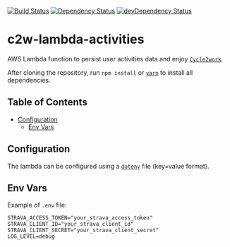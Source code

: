 [![Build Status](https://travis-ci.org/cycle2work/c2w-lambda-activities.svg?branch=master)](https://travis-ci.org/cycle2work/c2w-lambda-activities)
[![Dependency Status](https://david-dm.org/cycle2work/c2w-lambda-activities.svg)](https://david-dm.org/cycle2work/c2w-lambda-activities)
[![devDependency Status](https://david-dm.org/cycle2work/c2w-lambda-activities/dev-status.svg)](https://david-dm.org/cycle2work/c2w-lambda-activities#info=devDependencies)

# c2w-lambda-activities

AWS Lambda function to persist user activities data and enjoy [`Cycle2work`](https://cycle2work.io).

After cloning the repository, run `npm install` or [`yarn`](https://yarnpkg.com) to install all dependencies.

## Table of Contents

- [Configuration](#folder-structure)
  - [Env Vars](#env-vars)

## Configuration

The lambda can be configured using a [`dotenv`](https://github.com/motdotla/dotenv) file (key=value format).

## Env Vars

Example of `.env` file:

```
STRAVA_ACCESS_TOKEN="your_strava_access_token"
STRAVA_CLIENT_ID="your_strava_client_id"
STRAVA_CLIENT_SECRET="your_strava_client_secret"
LOG_LEVEL=debug
```
